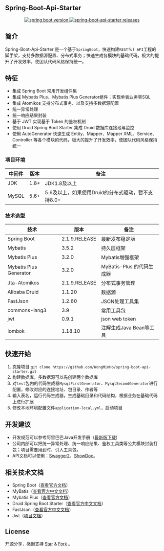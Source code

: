 <p align="center">
  <h2>Spring-Boot-Api-Starter</h2>
</p>

<p align="center">  
  <a href="https://github.com/spring-projects/spring-boot">
    <img alt="spring boot version" src="https://img.shields.io/badge/spring%20boot-2.1.9.RELEASE-brightgreen">
  </a>
  <a href="https://github.com/wongminho/spring-boot-api-starter/releases">
    <img alt="spring-boot-api-starter releases" src="https://img.shields.io/github/release/wongminho/spring-boot-api-starter.svg?style=flat-square">
  </a>
</p>

## 简介

Spring-Boot-Api-Starter 是一个基于`SpringBoot`，快速构建`RESTful API`工程的脚手架，支持多数据源配置、分布式事务；快速生成各模块的基础代码，极大的提升了开发效率，使团队代码风格保持统一。

## 特征
- 集成 Spring Boot 常用开发组件集
- 集成 Mybatis Plus、Mybatis Plus Generator组件；实现单表业务零SQL
- 集成 Atomikos 支持分布式事务、以及支持多数据源配置
- 统一异常处理
- 统一响应结果封装
- 基于 JWT 实现基于 Token 的鉴权机制
- 使用 Druid Spring Boot Starter 集成 Druid 数据库连接池与监控
- 使用 AutoGenerator 快速生成 Entity、Mapper、Mapper XML、Service、Controller 等各个模块的代码，极大的提升了开发效率，使团队代码风格保持统一

### 项目环境 
中间件 | 版本 |  备注
-|-|-
JDK | 1.8+ | JDK1.8及以上 |
MySQL | 5.6+ | 5.6及以上，如果使用Druid的分布式驱动，暂不支持8.0+ |

### 技术选型
技术 | 版本 |  备注
-|-|-
Spring Boot | 2.1.9.RELEASE | 最新发布稳定版 |
Mybatis | 3.5.2 | 持久层框架 |
Mybatis Plus | 3.2.0 | Mybatis增强框架 |
Mybatis Plus Generator | 3.2.0 | MyBatis-Plus 的代码生成器 |
Jta-Atomikos | 2.1.9.RELEASE | 分布式事务管理 |
Alibaba Druid | 1.1.20 | 数据源 |
FastJson | 1.2.60 | JSON处理工具集 |
commons-lang3 | 3.9 | 常用工具包 |
jwt | 0.9.1 | json web token |
lombok | 1.18.10 | 注解生成Java Bean等工具 |

## 快速开始
1. 克隆项目:`git clone https://github.com/WongMinHo/spring-boot-api-starter.git`
2. 构建数据库，多数据源可以先创建两个数据库
3. 对`test`包内的代码生成器`MysqlFirstGenerator`、`MysqlSecondGenerator`进行配置，修改对应的连接地址、包目录、作者等
4. 输入表名，运行代码生成器，生成基础目录和代码结构，根据业务在基础代码上进行扩展
5. 修改本地环境配置文件`application-local.yml`，启动项目


## 开发建议
- 开发规范可以参考阿里巴巴Java开发手册（[最新版下载](https://github.com/alibaba/p3c))
- 公司内部可以把统一异常处理、统一响应结果、鉴权工具类等公共模块封装打包；项目需要用到时，引入工具包。
- API文档可以使用：[Swagger2](https://swagger.io/)、[ShowDoc](https://github.com/star7th/showdoc)。


## 相关技术文档
- Spring Boot（[查看官方文档](https://spring.io/projects/spring-boot/)）
- MyBatis（[查看官方中文文档](http://www.mybatis.org/mybatis-3/zh/index.html)）
- Mybatis Plus（[查看官方文档](https://mybatis.plus/guide/)）
- Druid Spring Boot Starter（[查看官方中文文档](https://github.com/alibaba/druid/tree/master/druid-spring-boot-starter/)）
- FastJson（[查看官方中文文档](https://github.com/alibaba/fastjson/wiki/Quick-Start-CN)）
- Jwt（[项目文档](https://github.com/jwtk/jjwt)）


## License
开源分享，感谢支持 [Star](https://github.com/wongminho/spring-boot-api-starter/stargazers) & [Fork](https://github.com/wongminho/spring-boot-api-starter/network/members) 。
